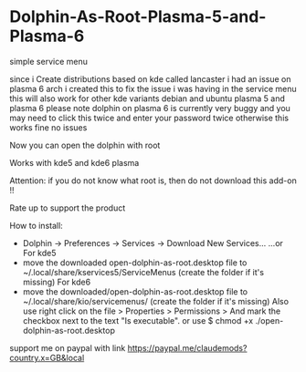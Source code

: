 # Dolphin-As-Root-Plasma-5-and-Plasma-6
simple service menu 

since i Create distributions based on kde called lancaster i had an issue on plasma 6 arch
i created this to fix the issue i was having in the service menu
this will also work for other kde variants debian and ubuntu plasma 5 and plasma 6
please note dolphin on plasma 6 is currently very buggy and you may need to click this twice and enter your password twice
otherwise this works fine no issues


Now you can open the dolphin with root

Works with kde5 and kde6 plasma

Attention: if you do not know what root is, then do not download this add-on !!

Rate up to support the product


How to install:
- Dolphin -> Preferences -> Services -> Download New Services...
...or
For kde5
- move the downloaded open-dolphin-as-root.desktop file to ~/.local/share/kservices5/ServiceMenus (create the folder if it's missing)
For kde6
- move the downloaded/open-dolphin-as-root.desktop file to ~/.local/share/kio/servicemenus/ (create the folder if it's missing)
Also use right click on the file > Properties > Permissions > And mark the checkbox next to the text "Is executable".
or use $ chmod +x ./open-dolphin-as-root.desktop

support me on paypal with link https://paypal.me/claudemods?country.x=GB&local
